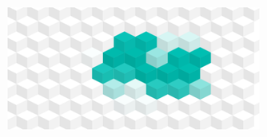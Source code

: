 <img  src="https://github.com/animation-coding/cuba-bg/blob/main/Screenshot%202024-02-23%20043336.png?raw=true">
